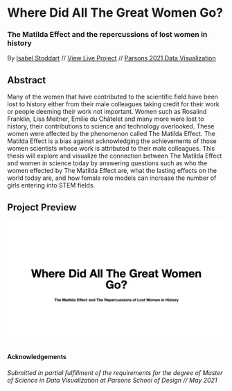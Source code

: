 # Where Did All The Great Women Go?
### The Matilda Effect and the repercussions of lost women in history

By [Isabel Stoddart](https://www.isabelstoddart.com/) // [View Live Project](https://isabelstoddart.github.io/matilda-effect/) // [Parsons 2021 Data Visualization](https://parsons.nyc/thesis-2021/)

Abstract
------
Many of the women that have contributed to the scientific field have been lost to history either from their male colleagues taking credit for their work or people deeming their work not important. Women such as Rosalind Franklin, Lisa Meitner, Emilie du Châtelet and many more were lost to history, their contributions to science and technology overlooked. These women were affected by the phenomenon called The Matilda Effect. The Matilda Effect is a bias against acknowledging the achievements of those women scientists whose work is attributed to their male colleagues. This thesis will explore and visualize the connection between The Matilda Effect and women in science today by answering questions such as who the women effected by The Matilda Effect are, what the lasting effects on the world today are, and how female role models can increase the number of girls entering into STEM fields.

Project Preview
------
![](preview.png)

#### Acknowledgements

###### Submitted in partial fulfillment of the requirements for the degree of Master of Science in Data Visualization at Parsons School of Design // May 2021
